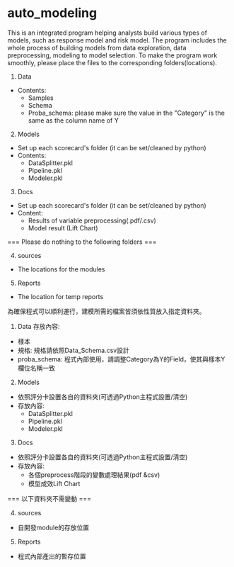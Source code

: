 # auto_modeling

This is an integrated program helping analysts build various types of models, such as response model and risk model. The program includes the whole process of building models from data exploration, data preprocessing, modeling to model selection. To make the program work smoothly, please place the files to the corresponding folders(locations).

1. Data
- Contents:
  - Samples
  - Schema
  - Proba_schema: please make sure the value in the "Category" is the same as the column name of Y

2. Models
- Set up each scorecard's folder (it can be set/cleaned by python)
- Contents:
  - DataSplitter.pkl
  - Pipeline.pkl
  - Modeler.pkl 

3. Docs
- Set up each scorecard's folder (it can be set/cleaned by python)
- Content:
  - Results of variable preprocessing(.pdf/.csv)
  - Model result (Lift Chart)

=== Please do nothing to the following folders ===

4. sources
- The locations for the modules

5. Reports
- The location for temp reports


為確保程式可以順利運行，建模所需的檔案皆須依性質放入指定資料夾。

1. Data
存放內容: 
  - 樣本
  - 規格: 規格請依照Data_Schema.csv設計
  - proba_schema: 程式內部使用，請調整Category為Y的Field，使其與樣本Y欄位名稱一致


2. Models
- 依照評分卡設置各自的資料夾(可透過Python主程式設置/清空)
- 存放內容:
  - DataSplitter.pkl
  - Pipeline.pkl
  - Modeler.pkl 

3. Docs
- 依照評分卡設置各自的資料夾(可透過Python主程式設置/清空)
- 存放內容:
  - 各個preprocess階段的變數處理結果(pdf &csv)
  - 模型成效Lift Chart


=== 以下資料夾不需變動 ===

4. sources
- 自開發module的存放位置

5. Reports
- 程式內部產出的暫存位置
